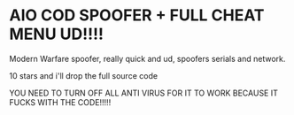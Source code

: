 # AIO COD SPOOFER + FULL CHEAT MENU UD!!!!



Modern Warfare spoofer, really quick and ud, spoofers serials and network.

10 stars and i'll drop the full source code

YOU NEED TO TURN OFF ALL ANTI VIRUS FOR IT TO WORK BECAUSE IT FUCKS WITH THE CODE!!!!!
